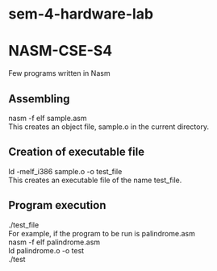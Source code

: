 # sem-4-hardware-lab
# NASM-CSE-S4
Few programs written in Nasm <br/>

## Assembling
nasm -f elf sample.asm <br/>
This creates an object file, sample.o in the current directory. <br/>
## Creation of executable file
ld -melf_i386 sample.o -o test_file <br/>
This creates an executable file of the name test_file. <br/>
## Program execution
./test_file <br/>
For example, if the program to be run is palindrome.asm <br/>
nasm -f elf palindrome.asm <br/>
ld palindrome.o -o test <br/>
./test <br/>
